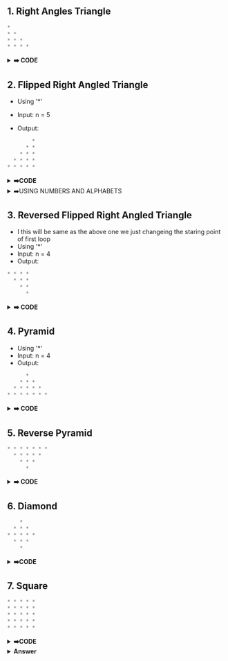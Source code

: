 ## 1. Right Angles Triangle
```python
* 
* * 
* * * 
* * * * 
```
<details><summary><strong>➡️ CODE</strong></summary>

```python
n=4
for i in range(1,n+1):
    for j in range(i):
        print("*",end=" ")
    print()
```
</details>

## 2. Flipped Right Angled Triangle
- Using '*'
- Input: n = 5

- Output:

```python
        *
      * *
    * * *
  * * * *
* * * * *
```
<details><summary><strong>➡️CODE</strong></summary>

```python
n=5
for i in range(1,n+1):
    for j in range(n-i):
        print(" ",end=" ")
    for k in range(i):
        print("*",end=" ")
    print()
```
</details>

<details><summary>➡️USING NUMBERS AND ALPHABETS</summary>
- This same question they will ask the using numbers,and alphabets

```python 
      1
    1 2
  1 2 3
1 2 3 4

    A
  A B
A B C
```

- As same as the code just we chanege the code as the printing the '*' insted we will print the number and alphabet 
    - NUMBERS
        - just change the line 

   ```python
   print(k+1,end=" ")
   ```
   - ALPHABETS
        - In this we are using the ascii values
        - Using chr() print the alphabets
        - Small's 97 - 122
        - Captal's 65 -90
    ```python
    print(chr(64+i),end=" ")
</details>

## 3. Reversed Flipped Right Angled Triangle

- I this will be same as the above one we just changeing the staring point of first loop
- Using '*'
- Input: n = 4
- Output:

```python
* * * *
  * * *
    * *
      *
```

<details><summary><strong>➡️ CODE</strong></summary>

```python 
n=5
for i in range(n,0,-1):
    for j in range(n-i):
        print(" ",end=" ")
    for k in range(i):
        print("*",end=" ")
    print()
```

- Same as the numbers and alphabets printing reverse as we are see in the pervious one
</details>

## 4. Pyramid
- Using '*'
- Input: n = 4
- Output:
```python
      *
    * * *
  * * * * *
* * * * * * *
```
<details><summary><strong>➡️ CODE</strong></summary>

```python
n=5
for i in range(1,n+1):
    for j in range(n-i):
        print(" ",end=" ")
    for k in range(2*i-1):
        print("*",end=" ")
    print()
```

- Numbers,Alphabets as we can do in previous codes change
</details>

## 5. Reverse Pyramid
```python
* * * * * * *
  * * * * *
    * * *
      *
```
<details><summary><strong>➡️ CODE</strong></summary>

```python
n=5
for i in range(n,0,-1):
    for k in range(n-i):
        print(" ",end=" ")
    for k in range(2*i-1):
        print("*",end=" ")
    print()
```
</details>

## 6. Diamond
```python
    *
  * * *
* * * * *
  * * *
    *
```

<details><summary><strong>➡️CODE</strong></summary>

```python
n=3
for i in range(1,n+1):
    for j in range(n-i):
        print(" ",end=" ")
    for k in range(2*i-1):
        print("*",end=" ")
    print()
for i in range(n-1,0,-1):
    for j in range(n-i):
        print(" ",end=" ")
    for k in range(2*i-1):
        print("*",end=" ")
    print()
```
</details>

## 7. Square

```python
* * * * * 
* * * * * 
* * * * * 
* * * * * 
* * * * * 
```

<details><summary><strong>➡️CODE</strong></summary>

```python
n=5
for i in range(n):
    for j in range(n):
        print("*",end=" ")
    print()
```
</details>


<details>
<summary><strong>Answer</strong></summary>

```python
def find(n,s):
    b=1
    while(b<=n):
        b=b*2
    b=b/2
    ans=(2*(n-b)+s)%n
    if (ans==0):
        return n
    else:
        return ans
print(int(find(5,5)))

```
</details>